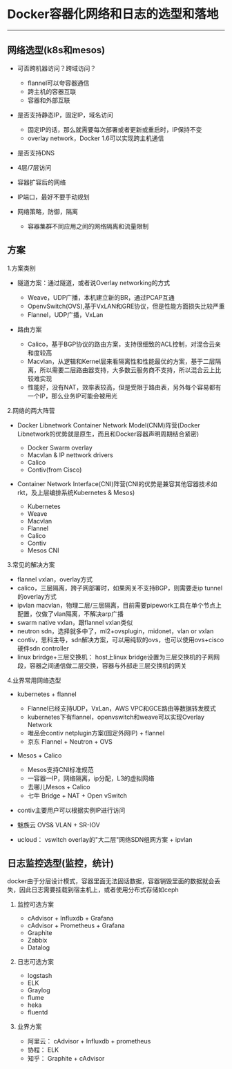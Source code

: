 # Docker容器化网络和日志的选型和落地

------

## 网络选型(k8s和mesos)
+ 可否跨机器访问？跨域访问？
    - flannel可以夸容器通信
    - 跨主机的容器互联
    - 容器和外部互联

+ 是否支持静态IP，固定IP，域名访问
    - 固定IP的话，那么就需要每次部署或者更新或重启时，IP保持不变
    - overlay network，Docker 1.6可以实现跨主机通信

+ 是否支持DNS

+ 4层/7层访问

+ 容器扩容后的网络

+ IP端口，最好不要手动规划

+ 网络策略，防御，隔离
    - 容器集群不同应用之间的网络隔离和流量限制

## 方案
1.方案类别
+ 隧道方案：通过隧道，或者说Overlay networking的方式
    - Weave，UDP广播，本机建立新的BR，通过PCAP互通
    - OpenvSwitch(OVS),基于VxLAN和GRE协议，但是性能方面损失比较严重
    - Flannel，UDP广播，VxLan
    
+ 路由方案
    - Calico，基于BGP协议的路由方案，支持很细致的ACL控制，对混合云亲和度较高
    - Macvlan，从逻辑和Kernel层来看隔离性和性能最优的方案，基于二层隔离，所以需要二层路由器支持，大多数云服务商不支持，所以混合云上比较难实现
    - 性能好，没有NAT，效率表较高，但是受限于路由表，另外每个容易都有一个IP，那么业务IP可能会被用光

2.网络的两大阵营
+ Docker Libnetwork Container Network Model(CNM)阵营(Docker Libnetwork的优势就是原生，而且和Docker容器声明周期结合紧密)
    - Docker Swarm overlay
    - Macvlan & IP nettwork drivers
    - Calico
    - Contiv(from Cisco)

+ Container Network Interface(CNI)阵营(CNI的优势是兼容其他容器技术如rkt，及上层编排系统Kubernetes & Mesos)
    - Kubernetes
    - Weave
    - Macvlan
    - Flannel
    - Calico
    - Contiv
    - Mesos CNI

3.常见的解决方案
+ flannel vxlan，overlay方式
+ calico，三层隔离，跨子网部署时，如果网关不支持BGP，则需要走ip tunnel的overlay方式
+ ipvlan macvlan，物理二层/三层隔离，目前需要pipework工具在单个节点上配置，仅做了vlan隔离，不解决arp广播
+ swarm native vxlan，跟flannel vxlan类似
+ neutron sdn，选择就多中了，ml2+ovsplugin，midonet，vlan or vxlan
+ contiv，思科主导，sdn解决方案，可以用纯软的ovs，也可以使用ovs+cisco硬件sdn controller
+ linux brirdge+三层交换机： host上linux bridge设置为三层交换机的子网网段，容器之间通信做二层交换，容器与外部走三层交换机的网关

4.业界常用网络选型
+ kubernetes + flannel
    - Flannel已经支持UDP，VxLan，AWS VPC和GCE路由等数据转发模式
    - kubernetes下有flannel，openvswitch和weave可以实现Overlay Network
    - 唯品会contiv netplugin方案(固定外网IP) + flannel
    - 京东 Flannel + Neutron + OVS

+ Mesos + Calico
    - Mesos支持CNI标准规范
    - 一容器一IP，网络隔离，ip分配，L3的虚拟网络
    - 去哪儿Mesos + Calico
    - 七牛 Bridge + NAT + Open vSwitch

+ contiv主要用户可以根据实例IP进行访问

+ 魅族云 OVS& VLAN + SR-IOV

+ ucloud： vswitch overlay的"大二层"网络SDN组网方案 + ipvlan


## 日志监控选型(监控，统计)
docker由于分层设计模式，容器里面无法固话数据，容器销毁里面的数据就会丢失，因此日志需要挂载到宿主机上，或者使用分布式存储如ceph

1. 监控可选方案
    - cAdvisor + Influxdb + Grafana
    - cAdvisor + Prometheus + Grafana
    - Graphite
    - Zabbix
    - Datalog

2. 日志可选方案
    - logstash
    - ELK
    - Graylog
    - flume
    - heka
    - fluentd
    
3. 业界方案
    - 阿里云： cAdvisor + Influxdb + prometheus
    - 协程： ELK
    - 知乎： Graphite + cAdvisor




